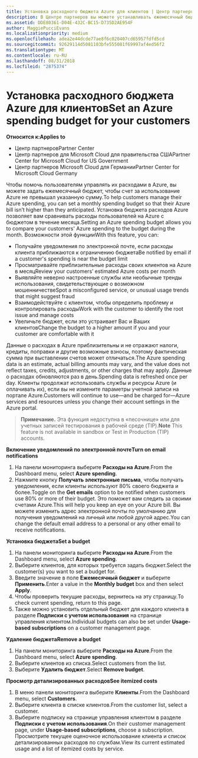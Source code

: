```yaml
---
title: Установка расходного бюджета Azure для клиентов | Центр партнеров
description: В Центре партнеров вы можете устанавливать ежемесячный бюджет для каждого клиента, чтобы сумма ежемесячных счетов клиентов в Azure не оказалась чрезмерно высокой.
ms.assetid: DDE80361-D04E-432C-BC15-D735D2AE954F
author: MaggiePucciEvans
ms.localizationpriority: medium
ms.openlocfilehash: adea2e44dcde77ae8f6c020407cd65957fdfd5cd
ms.sourcegitcommit: 92629114d5081103bfe555081f69997af4ed56f2
ms.translationtype: MT
ms.contentlocale: ru-RU
ms.lasthandoff: 08/31/2018
ms.locfileid: "2875374"
---
```

# <a name="set-an-azure-spending-budget-for-your-customers"></a><span data-ttu-id="068ad-103">Установка расходного бюджета Azure для клиентов</span><span class="sxs-lookup"><span data-stu-id="068ad-103">Set an Azure spending budget for your customers</span></span>

**<span data-ttu-id="068ad-104">Относится к:</span><span class="sxs-lookup"><span data-stu-id="068ad-104">Applies to</span></span>**

-  <span data-ttu-id="068ad-105">Центр партнеров</span><span class="sxs-lookup"><span data-stu-id="068ad-105">Partner Center</span></span>
-  <span data-ttu-id="068ad-106">Центр партнеров для Microsoft Cloud для правительства США</span><span class="sxs-lookup"><span data-stu-id="068ad-106">Partner Center for Microsoft Cloud for US Government</span></span>
-  <span data-ttu-id="068ad-107">Центр партнеров Microsoft Cloud для Германии</span><span class="sxs-lookup"><span data-stu-id="068ad-107">Partner Center for Microsoft Cloud Germany</span></span>

<span data-ttu-id="068ad-108">Чтобы помочь пользователям управлять их расходами в Azure, вы можете задать ежемесячный бюджет, чтобы счет за использование Azure не превышал указанную сумму.</span><span class="sxs-lookup"><span data-stu-id="068ad-108">To help customers manage their Azure spending, you can set a monthly spending budget so that their Azure bill isn’t higher than they anticipated.</span></span> <span data-ttu-id="068ad-109">Установка бюджета расходов Azure позволяет вам сравнивать расходы пользователей на Azure с бюджетом в течение месяца.</span><span class="sxs-lookup"><span data-stu-id="068ad-109">Setting an Azure spending budget allows you to compare your customers' Azure spending to the budget during the month.</span></span> <span data-ttu-id="068ad-110">Возможности этой функции</span><span class="sxs-lookup"><span data-stu-id="068ad-110">With this feature, you can:</span></span> 

-   <span data-ttu-id="068ad-111">Получайте уведомления по электронной почте, если расходы клиента приближаются к ограничению бюджета</span><span class="sxs-lookup"><span data-stu-id="068ad-111">Be notified by email if a customer's spending is near the budget limit</span></span>
-   <span data-ttu-id="068ad-112">Просматривайте приблизительные расходы своих клиентов на Azure в месяц</span><span class="sxs-lookup"><span data-stu-id="068ad-112">Review your customers’ estimated Azure costs per month</span></span>
-   <span data-ttu-id="068ad-113">Выявляйте неверно настроенные службы или необычные тренды использования, свидетельствующие о возможном мошенничестве</span><span class="sxs-lookup"><span data-stu-id="068ad-113">Spot a misconfigured service, or unusual usage trends that might suggest fraud</span></span>
-   <span data-ttu-id="068ad-114">Взаимодействуйте с клиентом, чтобы определить проблему и контролировать расходы</span><span class="sxs-lookup"><span data-stu-id="068ad-114">Work with the customer to identify the root issue and manage costs</span></span>
-   <span data-ttu-id="068ad-115">Увеличьте бюджет, если это устраивает Вас и Ваших клиентов</span><span class="sxs-lookup"><span data-stu-id="068ad-115">Change the budget to a higher amount if you and your customer are comfortable with it</span></span>

<span data-ttu-id="068ad-116">Данные о расходах в Azure приблизительны и не отражают налоги, кредиты, поправки и другие возможные взносы, поэтому фактическая сумма при выставлении счетов может отличаться.</span><span class="sxs-lookup"><span data-stu-id="068ad-116">The Azure spending data is an estimate, actual billing amounts may vary, and the value does not reflect taxes, credits, adjustments, or other charges that may apply.</span></span> <span data-ttu-id="068ad-117">Данные о расходах обновляются раз в день.</span><span class="sxs-lookup"><span data-stu-id="068ad-117">Spending data is refreshed once per day.</span></span> <span data-ttu-id="068ad-118">Клиенты продолжат использовать службы и ресурсы Azure (и оплачивать их), если вы не измените параметры учетной записи на портале Azure.</span><span class="sxs-lookup"><span data-stu-id="068ad-118">Customers will continue to use—and be charged for—Azure services and resources unless you change their account settings in the Azure portal.</span></span> 

><span data-ttu-id="068ad-119">**Примечание.** Эта функция недоступна в «песочнице» или для учетных записей тестирования в рабочей среде (TIP).</span><span class="sxs-lookup"><span data-stu-id="068ad-119">**Note**   This feature is not available in sandbox or Test in Production (TIP) accounts.</span></span>

**<span data-ttu-id="068ad-120">Включение уведомлений по электронной почте</span><span class="sxs-lookup"><span data-stu-id="068ad-120">Turn on email notifications</span></span>**
1.  <span data-ttu-id="068ad-121">На панели мониторинга выберите **Расходы на Azure**.</span><span class="sxs-lookup"><span data-stu-id="068ad-121">From the Dashboard menu, select **Azure spending**.</span></span>
2.  <span data-ttu-id="068ad-122">Нажмите кнопку **Получать электронные письма**, чтобы получать уведомления, если клиенты используют 80% своего бюджета и более.</span><span class="sxs-lookup"><span data-stu-id="068ad-122">Toggle on the **Get emails** option to be notified when customers use 80% or more of their budget.</span></span> <span data-ttu-id="068ad-123">Это поможет вам следить за своими счетами Azure.</span><span class="sxs-lookup"><span data-stu-id="068ad-123">This will help you keep an eye on your Azure bill.</span></span> <span data-ttu-id="068ad-124">Вы можете изменить адрес электронной почты по умолчанию для получения уведомлений на личный или любой другой адрес.</span><span class="sxs-lookup"><span data-stu-id="068ad-124">You can change the default email address to a personal or any other email to receive notifications.</span></span>

**<span data-ttu-id="068ad-125">Установка бюджета</span><span class="sxs-lookup"><span data-stu-id="068ad-125">Set a budget</span></span>**
1.  <span data-ttu-id="068ad-126">На панели мониторинга выберите **Расходы на Azure**.</span><span class="sxs-lookup"><span data-stu-id="068ad-126">From the Dashboard menu, select **Azure spending**.</span></span>
2.  <span data-ttu-id="068ad-127">Выберите клиентов, для которых требуется задать бюджет.</span><span class="sxs-lookup"><span data-stu-id="068ad-127">Select the customer(s) you want to set a budget for.</span></span> 
3. <span data-ttu-id="068ad-128">Введите значение в поле **Ежемесячный бюджет** и выберите **Применить**.</span><span class="sxs-lookup"><span data-stu-id="068ad-128">Enter a value in the **Monthly budget** box and then select **Apply**.</span></span>
4.  <span data-ttu-id="068ad-129">Чтобы проверить текущие расходы, вернитесь на эту страницу.</span><span class="sxs-lookup"><span data-stu-id="068ad-129">To check current spending, return to this page.</span></span>
5.  <span data-ttu-id="068ad-130">Также можно установить отдельный бюджет для каждого клиента в разделе **Подписки с учетом использования** на странице управления клиентом.</span><span class="sxs-lookup"><span data-stu-id="068ad-130">Individual budgets can also be set under **Usage-based subscriptions** on a customer management page.</span></span>

**<span data-ttu-id="068ad-131">Удаление бюджета</span><span class="sxs-lookup"><span data-stu-id="068ad-131">Remove a budget</span></span>**
1.  <span data-ttu-id="068ad-132">На панели мониторинга выберите **Расходы на Azure**.</span><span class="sxs-lookup"><span data-stu-id="068ad-132">From the Dashboard menu, select **Azure spending**.</span></span>
2.  <span data-ttu-id="068ad-133">Выберите клиентов из списка.</span><span class="sxs-lookup"><span data-stu-id="068ad-133">Select customers from the list.</span></span>
3.  <span data-ttu-id="068ad-134">Выберите **Удалить бюджет**.</span><span class="sxs-lookup"><span data-stu-id="068ad-134">Select **Remove budget**.</span></span>

**<span data-ttu-id="068ad-135">Просмотр детализированных расходов</span><span class="sxs-lookup"><span data-stu-id="068ad-135">See itemized costs</span></span>**
1.  <span data-ttu-id="068ad-136">В меню панели мониторинга выберите **Клиенты**.</span><span class="sxs-lookup"><span data-stu-id="068ad-136">From the Dashboard menu, select **Customers**.</span></span>
2.  <span data-ttu-id="068ad-137">Выберите клиента в списке клиентов.</span><span class="sxs-lookup"><span data-stu-id="068ad-137">From the customer list, select a customer.</span></span>
3.  <span data-ttu-id="068ad-138">Выберите подписку на странице управления клиентом в разделе **Подписки с учетом использования**.</span><span class="sxs-lookup"><span data-stu-id="068ad-138">On their customer management page, under **Usage-based subscriptions**, choose a subscription.</span></span> <span data-ttu-id="068ad-139">Просмотрите текущее оценочное использование клиента и список детализированных расходов по службам.</span><span class="sxs-lookup"><span data-stu-id="068ad-139">View its current estimated usage and a list of itemized costs by service.</span></span>


 

 



